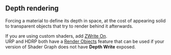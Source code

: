 ## Depth rendering
Forcing a material to define its depth in space, at the cost of appearing solid to transparent objects that try to render behind it afterwards.  

If you are using custom shaders, add [ZWrite On](https://docs.unity3d.com/2017.3/Documentation/Manual/SL-CullAndDepth.html).  
URP and HDRP both have a [Render Objects](https://docs.unity3d.com/Packages/com.unity.render-pipelines.universal@latest/index.html?subfolder=/manual/urp-renderer-feature.html#render-objects-renderer-featurea-namerender-objects-renderer-featurea) feature that can be used if your version of Shader Graph does not have **Depth Write** exposed.  